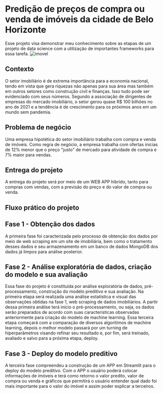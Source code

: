 # Predição de preços de compra ou venda de imóveis da cidade de Belo Horizonte
    
Esse projeto visa demonstrar meu conhecimento sobre as etapas de um projeto de data science com a utilização de importantes frameworks para essa tarefa.
![imovel](https://cdn.pixabay.com/photo/2021/10/07/15/23/real-estate-6688945_960_720.jpg)
## Contexto
    
O setor imobiliário é de extrema importância para a economia nacional, tendo em vista que gera riquezas não apenas para sua área mas também em outros setores como construção civil e finanças. Isso tudo pode ser evidenciado com seus números. Segundo a associação de dirigentes de empresas do mercado imobiliário, o setor gerou quase R$ 100 bilhões no ano de 2021 e a tendência é de crescimento para os próximos anos em um mundo sem pandemia.
     
## Problema de negócio
     
Uma empresa hipotética do setor imobiliário trabalha com compra e venda de imóveis. Como regra de negócio, a empresa trabalha com ofertas inicias de 12% menor que o preço "justo" de mercado para atividade de compra e 7% maior para vendas.
       
## Entrega do projeto
     
A entrega do projeto será por meio de um WEB APP hibrido, tanto para compras com vendas, com a previsão do preço e do valor de compra ou venda.
    
## Fluxo prático do projeto
    
## Fase 1 - Obtenção dos dados
    
A primeira fase foi caracterizada pelo processo de obtenção dos dados por meio de web scraping em um site de imobiliária, bem como o tratamento desses dados e seu armazenamento em um banco de dados MongoDB dos dados já limpos para análise posterior.

## Fase 2 - Análise exploratória de dados, criação do modelo e sua avaliação
    
Essa fase do projeto é constituída por análise exploratória de dados, pré-processamento, construção do modelo preditivo e sua avaliação. Na primeira etapa será realizada uma análise estatística e visual das observações obtidas na fase 1, web scraping de dados imobiliários. A partir dessa primeira análise terá início o pré-processamento, ou seja, os dados serão preparados de acordo com suas características observadas anteriormente para criação do modelo de machine learning. Essa terceira etapa começará com a comparação de diversos algoritimos de machine learning, depois o melhor modelo passará por um turning de hiperparâmetros visando refinar seu resultado e, por fim, será treinado, avaliado e salvo para a próxima etapa, deploy.

## Fase 3 - Deploy do modelo preditivo
        
A terceira fase compreendeu a construção de um APP em Streamlit para o deploy do modelo preditivo. Com o APP o usuário poderá colocar informações de imóveis e terá como retorno o valor predito, valor de compra ou venda e gráficos que permitirá o usuário entender qual dado foi mais importante para o valor do imóvel e assim poder explicar a terceiros.